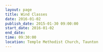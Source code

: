 ```yaml
---
layout: page
title: Wind Classes
date: 2016-01-02
publish_date: 2015-01-30 09:00:00
start_date: 2016-01-02
end_date: 
time: 09:30:00
location: Temple Methodist Church, Taunton
---
```


